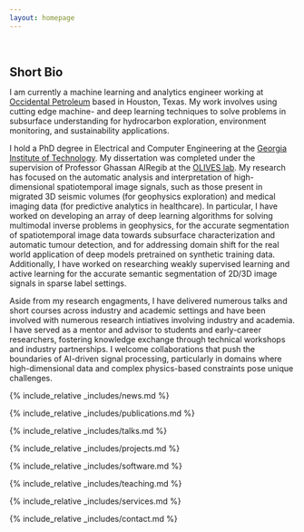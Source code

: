 ```yaml
---
layout: homepage
---
```


<h1 id="about-me"></h1>

<h2 style="margin: 60px 0px 10px;">Short Bio</h2>

I am currently a machine learning and analytics engineer working at [Occidental Petroleum](https://www.oxy.com/) based in Houston, Texas. My work involves using cutting edge machine- and deep learning techniques to solve problems in subsurface understanding for hydrocarbon exploration, environment monitoring, and sustainability applications. 

I hold a PhD degree in Electrical and Computer Engineering at the [Georgia Institute of Technology](https://ece.gatech.edu/). My dissertation was completed under the supervision of Professor Ghassan AlRegib at the [OLIVES lab](https://ghassanalregib.info/). My research has focused on the automatic analysis and interpretation of high-dimensional spatiotemporal image signals, such as those present in migrated 3D seismic volumes (for geophysics exploration) and medical imaging data (for predictive analytics in healthcare). In particular, I have worked on developing an array of deep learning algorithms for solving multimodal inverse problems in geophysics, for the accurate segmentation of spatiotemporal image data towards subsurface characterization and automatic tumour detection, and for addressing domain shift for the real world application of deep models pretrained on synthetic training data. Additionally, I have worked on researching weakly supervised learning and active learning for the accurate semantic segmentation of 2D/3D image signals in sparse label settings.

Aside from my research engagments, I have delivered numerous talks and short courses across industry and academic settings and have been involved with numerous research intiatives involving industry and academia. I have served as a mentor and advisor to students and early-career researchers, fostering knowledge exchange through technical workshops and industry partnerships. I welcome collaborations that push the boundaries of AI-driven signal processing, particularly in domains where high-dimensional data and complex physics-based constraints pose unique challenges.

{% include_relative _includes/news.md %}

{% include_relative _includes/publications.md %}

{% include_relative _includes/talks.md %}

{% include_relative _includes/projects.md %}

{% include_relative _includes/software.md %}

{% include_relative _includes/teaching.md %}

{% include_relative _includes/services.md %}

{% include_relative _includes/contact.md %}
